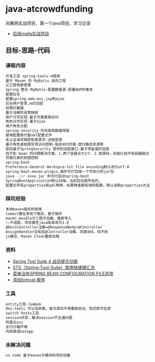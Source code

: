 # java-atcrowdfunding
尚筹网实战项目，第一个java项目，学习记录
- [后续malla实战项目](https://github.com/jacklmjie/java-my-mall-learning)

## 目标-思路-代码
### 课程内容
```bash
开发工具 spring-tools-4使用
基于 Maven 的 MyBatis 逆向工程
父工程依赖管理
Spring 整合 MyBatis-配置数据源-配置AOP的事务
配置日志
配置spring-web-mvc,jsp和ajax
后台用户登录,md5加密
权限拦截器
基于注解的异常映射
用户分页实现-基于页面直接访问
角色分页实现-基于ajax
用户角色分配
spring-security 内存版和数据库版
使用配置类代替xml配置文件
未认证请求跳转到登录页-注销登录
基于角色或权限实现访问控制-指定403页面-放行静态资源等
密码基于SpringSecurity 提供的加密接口-基于带盐值的加密
找不到 bean 的问题解决方案，1.两个容器合为1个，2.改源码，初始化找不到容器跳过
页面元素的权限控制
spring-boot
Preference-General-Workspce-txt file encoding默认改为utf-8
spring-boot-maven-plugin,插件可打包成一个可执行的jar包
java -jar xxxx.jar 命令行启动spring-boot
SpringBootApplication默认扫描，当前启动类所在的，
配置文件有properties和yml两种，如果两者都有相同配置，默认读取properties为主
```
### 踩坑经验
```bash
本地maven插件的使用
tomact要在本地下载后，基于插件
maven moudle子工程不加载，重新导入
<>不适配，项目属性java版本改为1.8
@RestController注解=@ResponseBody+@Controller
AssignHandler没有加@Controller注解，页面404，找不到
js缓存，Maven Clean重新加载
```
### 资料
- [Spring Tool Suite 4 自动提示功能](https://blog.csdn.net/weixin_40816738/article/details/94998794)
- [STS（Spring-Tool-Suite）常用快捷键汇总](https://blog.csdn.net/weixin_43731571/article/details/94641881)
- [菜单没有SPRING BEAN CONFIGURATION FILE选项](https://my.oschina.net/startstorm/blog/4523329)
- [添加tomcat 服务](https://blog.csdn.net/qijianglin/article/details/82967628?utm_medium=distribute.pc_relevant.none-task-blog-BlogCommendFromMachineLearnPai2-1.channel_param&depth_1-utm_source=distribute.pc_relevant.none-task-blog-BlogCommendFromMachineLearnPai2-1.channel_param)

### 工具
```bash
entity工程-lombok
dev-tools 可以加依赖，每次调试不用重新启动，改完即可生效
switch hosts工具
session共享，解决session不互通问题
阿里云oss
支付沙箱环境
内网穿透natapp
```

### 未解决问题
```bash
vs code 基于maven子模块的项目创建
```
